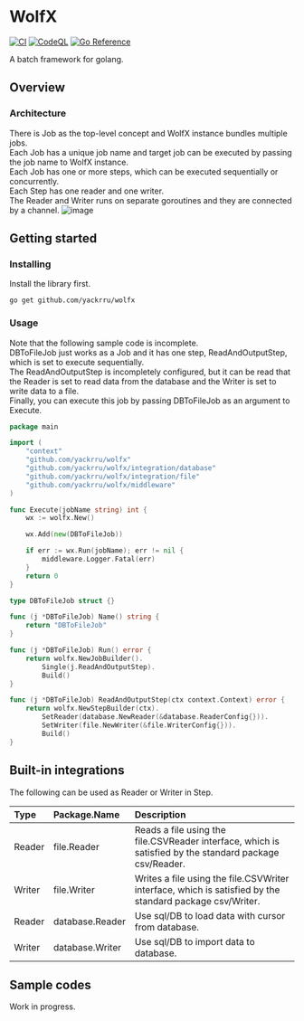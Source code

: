 # WolfX

[![CI](https://github.com/yackrru/wolfx/actions/workflows/ci.yml/badge.svg)](https://github.com/yackrru/wolfx/actions/workflows/ci.yml)
[![CodeQL](https://github.com/yackrru/wolfx/actions/workflows/codeql-analysis.yml/badge.svg)](https://github.com/yackrru/wolfx/actions/workflows/codeql-analysis.yml)
[![Go Reference](https://pkg.go.dev/badge/github.com/yackrru/wolfx.svg)](https://pkg.go.dev/github.com/yackrru/wolfx)

A batch framework for golang.

## Overview
### Architecture
There is Job as the top-level concept and WolfX instance bundles multiple jobs.  
Each Job has a unique job name and target job can be executed by passing the job name to WolfX instance.  
Each Job has one or more steps, which can be executed sequentially or concurrently.  
Each Step has one reader and one writer.  
The Reader and Writer runs on separate goroutines and they are connected by a channel.
![image](https://user-images.githubusercontent.com/50540555/154090445-92841692-c5b2-46b1-b2b2-6f503d96c25f.png)

## Getting started
### Installing
Install the library first.
```
go get github.com/yackrru/wolfx
```
### Usage
Note that the following sample code is incomplete.  
DBToFileJob just works as a Job and it has one step, ReadAndOutputStep, which is set to execute sequentially.  
The ReadAndOutputStep is incompletely configured,
but it can be read that the Reader is set to read data from the database and the Writer is set to write data to a file.  
Finally, you can execute this job by passing DBToFileJob as an argument to Execute.
```go
package main

import (
	"context"
	"github.com/yackrru/wolfx"
	"github.com/yackrru/wolfx/integration/database"
	"github.com/yackrru/wolfx/integration/file"
	"github.com/yackrru/wolfx/middleware"
)

func Execute(jobName string) int {
	wx := wolfx.New()

	wx.Add(new(DBToFileJob))

	if err := wx.Run(jobName); err != nil {
		middleware.Logger.Fatal(err)
	}
	return 0
}

type DBToFileJob struct {}

func (j *DBToFileJob) Name() string {
	return "DBToFileJob"
}

func (j *DBToFileJob) Run() error {
	return wolfx.NewJobBuilder().
		Single(j.ReadAndOutputStep).
		Build()
}

func (j *DBToFileJob) ReadAndOutputStep(ctx context.Context) error {
	return wolfx.NewStepBuilder(ctx).
		SetReader(database.NewReader(&database.ReaderConfig{})).
		SetWriter(file.NewWriter(&file.WriterConfig{})).
		Build()
}
```

## Built-in integrations
The following can be used as Reader or Writer in Step.

| Type   | Package.Name    | Description                                                                                              |
|:-------|:----------------|:---------------------------------------------------------------------------------------------------------|
| Reader | file.Reader     | Reads a file using the file.CSVReader interface, which is satisfied by the standard package csv/Reader.  |
| Writer | file.Writer     | Writes a file using the file.CSVWriter interface, which is satisfied by the standard package csv/Writer. |
| Reader | database.Reader | Use sql/DB to load data with cursor from database.                                                       |
| Writer | database.Writer | Use sql/DB to import data to database.                                                                   |

## Sample codes
Work in progress.

